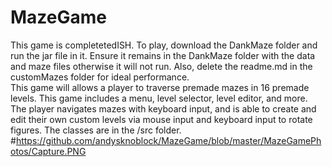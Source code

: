 # MazeGame
This game is completetedISH. To play, download the DankMaze folder and run the jar file in it. Ensure it remains in the DankMaze folder with the data and maze files otherwise it will not run. Also, delete the readme.md in the customMazes folder for ideal performance.    
This game will allows a player to traverse premade mazes in 16 premade levels. This game includes a menu, level selector, level editor, and more. The player navigates mazes with keyboard input, and is able to create and edit their own custom levels via mouse input and keyboard input to rotate figures. The classes are in the /src folder.  
#https://github.com/andysknoblock/MazeGame/blob/master/MazeGamePhotos/Capture.PNG
